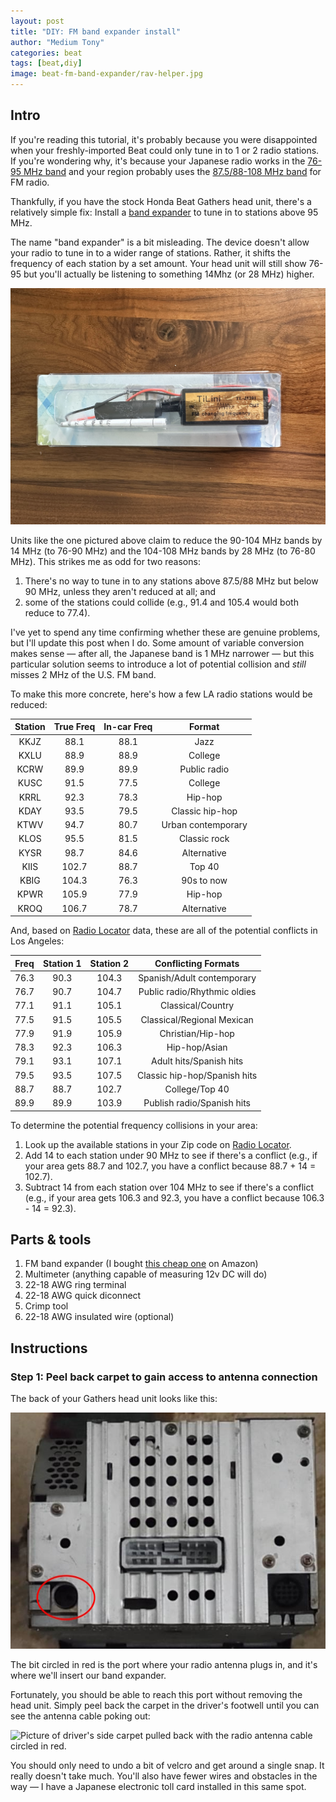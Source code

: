 ```yaml
---
layout: post
title: "DIY: FM band expander install"
author: "Medium Tony"
categories: beat
tags: [beat,diy]
image: beat-fm-band-expander/rav-helper.jpg
---
```

## Intro
If you're reading this tutorial, it's probably because you were disappointed when your freshly-imported Beat could only tune in to 1 or 2 radio stations. If you're wondering why, it's because your Japanese radio works in the [76-95 MHz band](https://en.wikipedia.org/wiki/FM_broadcasting_in_Japan) and your region probably uses the [87.5/88-108 MHz band](https://en.wikipedia.org/wiki/FM_broadcast_band) for FM radio.

Thankfully, if you have the stock Honda Beat Gathers head unit, there's a relatively simple fix: Install a [band expander](https://en.wikipedia.org/wiki/Band_expander) to tune in to stations above 95 MHz.

The name "band expander" is a bit misleading. The device doesn't allow your radio to tune in to a wider range of stations. Rather, it shifts the frequency of each station by a set amount. Your head unit will still show 76-95 but you'll actually be listening to something 14Mhz (or 28 MHz) higher.

![Picture of the Car Frequency Antenna, Radio FM Band Expander for Japanese Autos.](assets/img/beat-fm-band-expander/band-expander.jpg)

Units like the one pictured above claim to reduce the 90-104 MHz bands by 14 MHz (to 76-90 MHz) and the 104-108 MHz bands by 28 MHz (to 76-80 MHz). This strikes me as odd for two reasons:
1. There's no way to tune in to any stations above 87.5/88 MHz but below 90 MHz, unless they aren't reduced at all; and
2. some of the stations could collide (e.g., 91.4 and 105.4 would both reduce to 77.4).

I've yet to spend any time confirming whether these are genuine problems, but I'll update this post when I do. Some amount of variable conversion makes sense — after all, the Japanese band is 1 MHz narrower — but this particular solution seems to introduce a lot of potential collision and _still_ misses 2 MHz of the U.S. FM band.

To make this more concrete, here's how a few LA radio stations would be reduced:

| Station | True Freq | In-car Freq | Format |
|:-------:|:-------:|:-------:|:-------:|
|  KKJZ   |  88.1   |  88.1     | Jazz |
|  KXLU   |  88.9   |  88.9     | College |
|  KCRW   |  89.9   |  89.9     | Public radio |
|  KUSC   |  91.5   |  77.5   | College |
|  KRRL   |  92.3   |  78.3   | Hip-hop |
|  KDAY   |  93.5   |  79.5   | Classic hip-hop |
|  KTWV   |  94.7   |  80.7   | Urban contemporary |
|  KLOS   |  95.5   |  81.5   | Classic rock |
|  KYSR   |  98.7   |  84.6   | Alternative |
|  KIIS   |  102.7  |  88.7   | Top 40 |
|  KBIG   |  104.3  |  76.3   | 90s to now |
|  KPWR   |  105.9  |  77.9   | Hip-hop |
|  KROQ   |  106.7  |  78.7   | Alternative |

And, based on [Radio Locator](https://radio-locator.com/cgi-bin/locate?select=city&city=Los%20Angeles&state=CA) data, these are all of the potential conflicts in Los Angeles:

| Freq | Station 1 | Station 2 | Conflicting Formats |
|:-------:|:-------:|:-------:|:-------:|
| 76.3 | 90.3 | 104.3 | Spanish/Adult contemporary |
| 76.7 | 90.7 | 104.7 | Public radio/Rhythmic oldies |
| 77.1 | 91.1 | 105.1 | Classical/Country |
| 77.5 | 91.5 | 105.5 | Classical/Regional Mexican |
| 77.9 | 91.9 | 105.9 | Christian/Hip-hop |
| 78.3 | 92.3 | 106.3 | Hip-hop/Asian |
| 79.1 | 93.1 | 107.1 | Adult hits/Spanish hits |
| 79.5 | 93.5 | 107.5 | Classic hip-hop/Spanish hits |
| 88.7 | 88.7 | 102.7 | College/Top 40 |
| 89.9 | 89.9 | 103.9 | Publish radio/Spanish hits |

To determine the potential frequency collisions in your area:
1. Look up the available stations in your Zip code on [Radio Locator](https://radio-locator.com/).
2. Add 14 to each station under 90 MHz to see if there's a conflict (e.g., if your area gets 88.7 and 102.7, you have a conflict because 88.7 + 14 = 102.7).
3. Subtract 14 from each station over 104 MHz to see if there's a conflict (e.g., if your area gets 106.3 and 92.3, you have a conflict because 106.3 - 14 = 92.3).

## Parts & tools
1. FM band expander (I bought [this cheap one](https://www.amazon.com/dp/B07TV7MWT1) on Amazon)
2. Multimeter (anything capable of measuring 12v DC will do)
3. 22-18 AWG ring terminal
4. 22-18 AWG quick diconnect
5. Crimp tool
6. 22-18 AWG insulated wire (optional)

## Instructions

### Step 1: Peel back carpet to gain access to antenna connection

The back of your Gathers head unit looks like this:

![Picture of the back of a Honda Beat Gathers head unit with the antenna port circled in red.](assets/img/beat-fm-band-expander/radio-back.jpg)

The bit circled in red is the port where your radio antenna plugs in, and it's where we'll insert our band expander.

Fortunately, you should be able to reach this port without removing the head unit. Simply peel back the carpet in the driver's footwell until you can see the antenna cable poking out:

![Picture of driver's side carpet pulled back with the radio antenna cable circled in red.](assets/img/beat-fm-band-expander/carpet-pulled-back.jpg)

You should only need to undo a bit of velcro and get around a single snap. It really doesn't take much. You'll also have fewer wires and obstacles in the way — I have a Japanese electronic toll card installed in this same spot.
